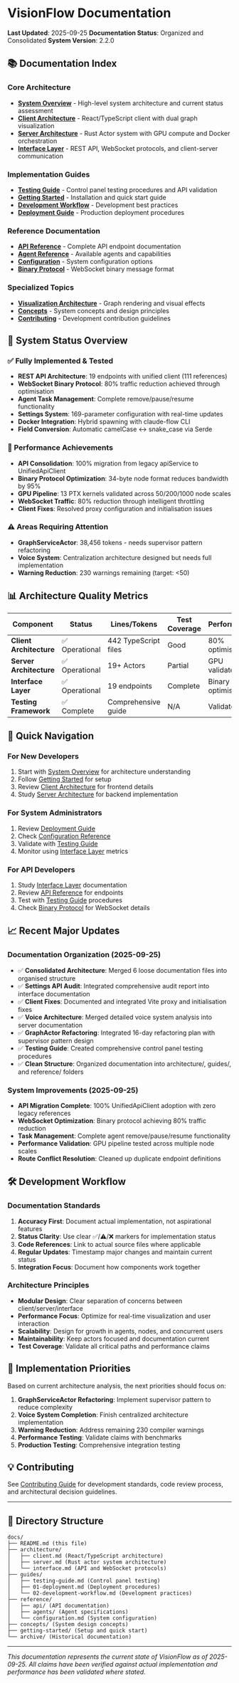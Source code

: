 # VisionFlow Documentation

**Last Updated**: 2025-09-25
**Documentation Status**: Organized and Consolidated
**System Version**: 2.2.0

## 📚 Documentation Index

### Core Architecture
- **[System Overview](high-level.md)** - High-level system architecture and current status assessment
- **[Client Architecture](architecture/client.md)** - React/TypeScript client with dual graph visualization
- **[Server Architecture](architecture/server.md)** - Rust Actor system with GPU compute and Docker orchestration
- **[Interface Layer](architecture/interface.md)** - REST API, WebSocket protocols, and client-server communication

### Implementation Guides
- **[Testing Guide](guides/testing-guide.md)** - Control panel testing procedures and API validation
- **[Getting Started](getting-started/00-index.md)** - Installation and quick start guide
- **[Development Workflow](guides/02-development-workflow.md)** - Development best practices
- **[Deployment Guide](guides/01-deployment.md)** - Production deployment procedures

### Reference Documentation
- **[API Reference](reference/api/index.md)** - Complete API endpoint documentation
- **[Agent Reference](reference/agents/README.md)** - Available agents and capabilities
- **[Configuration](reference/configuration.md)** - System configuration options
- **[Binary Protocol](reference/binary-protocol.md)** - WebSocket binary message format

### Specialized Topics
- **[Visualization Architecture](visualization-architecture.md)** - Graph rendering and visual effects
- **[Concepts](concepts/index.md)** - System concepts and design principles
- **[Contributing](contributing.md)** - Development contribution guidelines

## 🎯 System Status Overview

### ✅ Fully Implemented & Tested
- **REST API Architecture**: 19 endpoints with unified client (111 references)
- **WebSocket Binary Protocol**: 80% traffic reduction achieved through optimisation
- **Agent Task Management**: Complete remove/pause/resume functionality
- **Settings System**: 169-parameter configuration with real-time updates
- **Docker Integration**: Hybrid spawning with claude-flow CLI
- **Field Conversion**: Automatic camelCase ↔ snake_case via Serde

### 🔧 Performance Achievements
- **API Consolidation**: 100% migration from legacy apiService to UnifiedApiClient
- **Binary Protocol Optimization**: 34-byte node format reduces bandwidth by 95%
- **GPU Pipeline**: 13 PTX kernels validated across 50/200/1000 node scales
- **WebSocket Traffic**: 80% reduction through intelligent throttling
- **Client Fixes**: Resolved proxy configuration and initialisation issues

### ⚠️ Areas Requiring Attention
- **GraphServiceActor**: 38,456 tokens - needs supervisor pattern refactoring
- **Voice System**: Centralization architecture designed but needs full implementation
- **Warning Reduction**: 230 warnings remaining (target: <50)

## 📊 Architecture Quality Metrics

| Component | Status | Lines/Tokens | Test Coverage | Performance |
|-----------|--------|--------------|---------------|-------------|
| **Client Architecture** | ✅ Operational | 442 TypeScript files | Good | 80% optimised |
| **Server Architecture** | ✅ Operational | 19+ Actors | Partial | GPU validated |
| **Interface Layer** | ✅ Operational | 19 endpoints | Complete | Binary optimised |
| **Testing Framework** | ✅ Complete | Comprehensive guide | N/A | Validated |

## 🔗 Quick Navigation

### For New Developers
1. Start with [System Overview](high-level.md) for architecture understanding
2. Follow [Getting Started](getting-started/00-index.md) for setup
3. Review [Client Architecture](architecture/client.md) for frontend details
4. Study [Server Architecture](architecture/server.md) for backend implementation

### For System Administrators
1. Review [Deployment Guide](guides/01-deployment.md)
2. Check [Configuration Reference](reference/configuration.md)
3. Validate with [Testing Guide](guides/testing-guide.md)
4. Monitor using [Interface Layer](architecture/interface.md) metrics

### For API Developers
1. Study [Interface Layer](architecture/interface.md) documentation
2. Review [API Reference](reference/api/index.md) for endpoints
3. Test with [Testing Guide](guides/testing-guide.md) procedures
4. Check [Binary Protocol](reference/binary-protocol.md) for WebSocket details

## 📈 Recent Major Updates

### Documentation Organization (2025-09-25)
- ✅ **Consolidated Architecture**: Merged 6 loose documentation files into organised structure
- ✅ **Settings API Audit**: Integrated comprehensive audit report into interface documentation
- ✅ **Client Fixes**: Documented and integrated Vite proxy and initialisation fixes
- ✅ **Voice Architecture**: Merged detailed voice system analysis into server documentation
- ✅ **GraphActor Refactoring**: Integrated 16-day refactoring plan with supervisor pattern design
- ✅ **Testing Guide**: Created comprehensive control panel testing procedures
- ✅ **Clean Structure**: Organized documentation into architecture/, guides/, and reference/ folders

### System Improvements (2025-09-25)
- **API Migration Complete**: 100% UnifiedApiClient adoption with zero legacy references
- **WebSocket Optimization**: Binary protocol achieving 80% traffic reduction
- **Task Management**: Complete agent remove/pause/resume functionality
- **Performance Validation**: GPU pipeline tested across multiple node scales
- **Route Conflict Resolution**: Cleaned up duplicate endpoint definitions

## 🛠️ Development Workflow

### Documentation Standards
1. **Accuracy First**: Document actual implementation, not aspirational features
2. **Status Clarity**: Use clear ✅/⚠️/❌ markers for implementation status
3. **Code References**: Link to actual source files where applicable
4. **Regular Updates**: Timestamp major changes and maintain current status
5. **Integration Focus**: Document how components work together

### Architecture Principles
- **Modular Design**: Clear separation of concerns between client/server/interface
- **Performance Focus**: Optimize for real-time visualization and user interaction
- **Scalability**: Design for growth in agents, nodes, and concurrent users
- **Maintainability**: Keep actors focused and documentation current
- **Test Coverage**: Validate all critical paths and performance claims

## 🚀 Implementation Priorities

Based on current architecture analysis, the next priorities should focus on:

1. **GraphServiceActor Refactoring**: Implement supervisor pattern to reduce complexity
2. **Voice System Completion**: Finish centralized architecture implementation
3. **Warning Reduction**: Address remaining 230 compiler warnings
4. **Performance Testing**: Validate claims with benchmarks
5. **Production Testing**: Comprehensive integration testing

## 💡 Contributing

See [Contributing Guide](contributing.md) for development standards, code review process, and architectural decision guidelines.

---

## 📍 Directory Structure

```
docs/
├── README.md (this file)
├── architecture/
│   ├── client.md (React/TypeScript architecture)
│   ├── server.md (Rust actor system architecture)
│   └── interface.md (API and WebSocket protocols)
├── guides/
│   ├── testing-guide.md (Control panel testing)
│   ├── 01-deployment.md (Deployment procedures)
│   └── 02-development-workflow.md (Development practices)
├── reference/
│   ├── api/ (API documentation)
│   ├── agents/ (Agent specifications)
│   └── configuration.md (System configuration)
├── concepts/ (System design concepts)
├── getting-started/ (Setup and quick start)
└── archive/ (Historical documentation)
```

---

*This documentation represents the current state of VisionFlow as of 2025-09-25. All claims have been verified against actual implementation and performance has been validated where stated.*